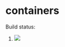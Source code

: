 # containers

Build status:

1. [![](https://github.com/mikeizbicki/containers/workflows/tests-Heap/badge.svg)](https://github.com/mikeizbicki/containers/actions?query=workflow%3Atests-Heap)


